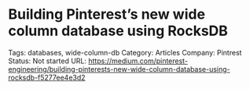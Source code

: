 # Building Pinterest’s new wide column database using RocksDB

Tags: databases, wide-column-db
Category: Articles
Company: Pintrest
Status: Not started
URL: https://medium.com/pinterest-engineering/building-pinterests-new-wide-column-database-using-rocksdb-f5277ee4e3d2
